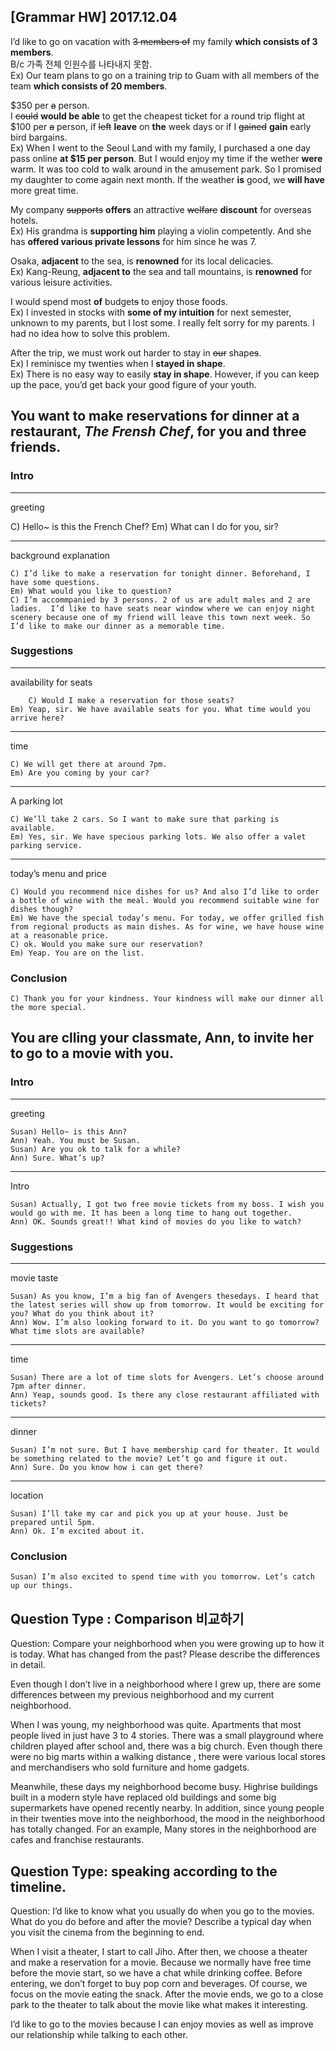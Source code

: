 ## [Grammar HW] 2017.12.04

I’d like to go on vacation with ~~3 members of~~ my family **which consists of 3 members**.  
B/c 가족 전체 인원수를 나타내지 못함.  
Ex) Our team plans to go on a training trip to Guam with all members of the team **which consists of 20 members**. 

$350 per ~~a~~ person.  
I ~~could~~ **would be able** to get the cheapest ticket for a round trip flight at $100 per ~~a~~ person, if ~~left~~ **leave** on **the** week days or if I ~~gained~~ **gain** early bird bargains.  
Ex) When I went to the Seoul Land with my family, I purchased a one day pass online **at $15 per person**. But I would enjoy my time if the wether **were** warm. It was too cold to walk around in the amusement park. So I promised my daughter to come again next month. If the weather **is** good, we **will have** more great time.

My company ~~supports~~ **offers** an attractive ~~welfare~~ **discount** for overseas hotels.   
Ex) His grandma is **supporting him** playing a violin competently. And she has **offered various private lessons** for him since he was 7. 


Osaka, **adjacent** to the sea, is **renowned** for its local delicacies.  
Ex) Kang-Reung, **adjacent to** the sea and tall mountains, is **renowned** for various leisure activities.

I would spend most **of** budget~~s~~ to enjoy those foods.  
Ex) I invested in stocks with **some of my intuition** for next semester, unknown to my parents, but I lost some. I really felt sorry for my parents. I had no idea how to solve this problem.

After the trip, we must work out harder to stay in ~~our~~ shape~~s~~.   
Ex) I reminisce my twenties when I **stayed in shape**.  
Ex) There is no easy way to easily **stay in shape**. However, if you can keep up the pace, you’d get back your good figure of your youth.


## You want to make reservations for dinner at a restaurant, *The Frensh Chef*, for you and three friends.

### Intro
----
greeting  

 C) Hello~ is this the French Chef?
 Em) What can I do for you, sir?

----
background explanation

	C) I’d like to make a reservation for tonight dinner. Beforehand, I have some questions.   
	Em) What would you like to question?   
	C) I’m accommpanied by 3 persons. 2 of us are adult males and 2 are ladies.  I’d like to have seats near window where we can enjoy night scenery because one of my friend will leave this town next week. So I’d like to make our dinner as a memorable time.   
 
### Suggestions
---- 
availability for seats

        C) Would I make a reservation for those seats? 
	Em) Yeap, sir. We have available seats for you. What time would you arrive here?

----
time

	C) We will get there at around 7pm.
	Em) Are you coming by your car?

----
A parking lot

	C) We’ll take 2 cars. So I want to make sure that parking is available.
	Em) Yes, sir. We have specious parking lots. We also offer a valet parking service.

---- 
today’s menu and price  

	C) Would you recommend nice dishes for us? And also I’d like to order a bottle of wine with the meal. Would you recommend suitable wine for dishes though?
	Em) We have the special today’s menu. For today, we offer grilled fish from regional products as main dishes. As for wine, we have house wine at a reasonable price.
	C) ok. Would you make sure our reservation?
	Em) Yeap. You are on the list.
		
### Conclusion
	C) Thank you for your kindness. Your kindness will make our dinner all the more special.



## You are clling your classmate, Ann, to invite her to go to a movie with you.

### Intro

---- 
greeting

	Susan) Hello~ is this Ann?
	Ann) Yeah. You must be Susan.
	Susan) Are you ok to talk for a while?
	Ann) Sure. What’s up?

----
Intro

	Susan) Actually, I got two free movie tickets from my boss. I wish you would go with me. It has been a long time to hang out together.
	Ann) OK. Sounds great!! What kind of movies do you like to watch?

### Suggestions

---- 
movie taste

	Susan) As you know, I’m a big fan of Avengers thesedays. I heard that the latest series will show up from tomorrow. It would be exciting for you? What do you think about it? 
	Ann) Wow. I’m also looking forward to it. Do you want to go tomorrow? What time slots are available? 

---- 
time

	Susan) There are a lot of time slots for Avengers. Let’s choose around 7pm after dinner.
	Ann) Yeap, sounds good. Is there any close restaurant affiliated with tickets?

---- 
dinner

	Susan) I’m not sure. But I have membership card for theater. It would be something related to the movie? Let’t go and figure it out. 
	Ann) Sure. Do you know how i can get there?

----
location

	Susan) I’ll take my car and pick you up at your house. Just be prepared until 5pm.
	Ann) Ok. I’m excited about it.

### Conclusion
	Susan) I’m also excited to spend time with you tomorrow. Let’s catch up our things.





## Question Type : Comparison 비교하기

Question: Compare your neighborhood when you were growing up to how it is today. What has changed from the past? Please describe the differences in detail.


Even though I don’t live in a neighborhood where I grew up, there are some differences between my previous neighborhood and my current neighborhood. 

When I was young, my neighborhood was quite. Apartments that most people lived in just have 3 to 4 stories. There was a small playground where children played after school and, there was a big church. Even though there were no big marts within a walking distance , there were various local stores and merchandisers who sold furniture and home gadgets.

Meanwhile, these days my neighborhood become busy. Highrise buildings built in a modern style have replaced old buildings and some big supermarkets have opened recently nearby. In addition, since young people in their twenties move into the neighborhood, the mood in the neighborhood has totally changed. For an example, Many stores in the neighborhood are cafes and franchise restaurants.

## Question Type: speaking according to the timeline.

Question: I’d like to know what you usually do when you go to the movies. What do you do before and after the movie? Describe a typical day when you visit the cinema from the beginning to end. 

When I visit a theater, I start to call Jiho. After then, we choose a theater and make a reservation for a movie. Because we normally have free time before the movie start, so we have a chat while drinking coffee. Before entering, we don’t forget to buy pop corn and beverages. Of course, we focus on the movie eating the snack. After the movie ends, we go to a close park to the theater to talk about the movie like what makes it interesting.

I’d like to go to the movies because I can enjoy movies as well as improve our relationship while talking to each other.
